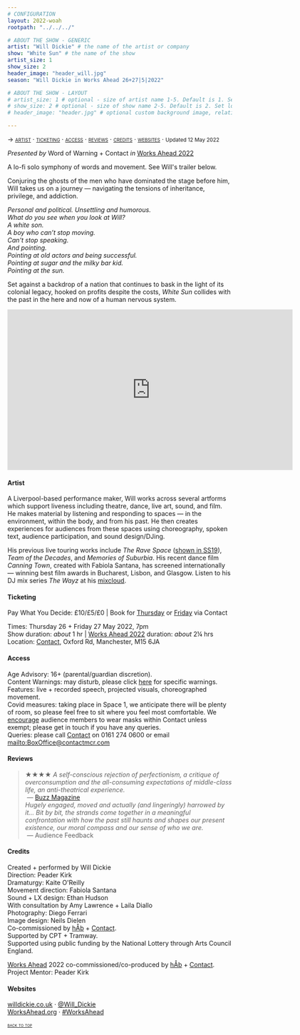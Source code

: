 ```yaml
---
# CONFIGURATION
layout: 2022-woah
rootpath: "../../../"

# ABOUT THE SHOW - GENERIC
artist: "Will Dickie" # the name of the artist or company
show: "White Sun" # the name of the show
artist_size: 1
show_size: 2
header_image: "header_will.jpg"
season: "Will Dickie in Works Ahead 26+27|5|2022"

# ABOUT THE SHOW - LAYOUT
# artist_size: 1 # optional - size of artist name 1-5. Default is 1. Set longer names to lower values
# show_size: 2 # optional - size of show name 2-5. Default is 2. Set longer names to lower values
# header_image: "header.jpg" # optional custom background image, relative to current page

---
```

<span style='font-variant: small-caps'>→ [artist](/current/2022-worksahead/dickie/#artist) · [ticketing](/current/2022-worksahead/dickie/#ticketing) · [access](/current/2022-worksahead/dickie/#access) · [reviews](/current/2022-worksahead/dickie/#reviews) · [credits](/current/2022-worksahead/dickie/#credits) · [websites](/current/2022-worksahead/dickie/#websites)</span> · <small>Updated 12 May 2022</small>        
        
*Presented by* Word of Warning + Contact *in* [Works Ahead 2022](/current/2022-worksahead)        
        
A lo-fi solo symphony of words and movement. See Will's trailer below.         
           
Conjuring the ghosts of the men who have dominated the stage before him, Will takes us on a journey — navigating the tensions of inheritance, privilege, and addiction.        
        
*Personal and political. Unsettling and humorous.<br>What do you see when you look at Will?<br>A white son.<br>A boy who can’t stop moving.<br>Can't stop speaking.<br>And pointing.<br>Pointing at old actors and being successful.<br>Pointing at sugar and the milky bar kid.<br>Pointing at the sun.*        
        
Set against a backdrop of a nation that continues to bask in the light of its colonial legacy, hooked on profits despite the costs, *White Sun* collides with the past in the here and now of a human nervous system.         
         
<iframe title="vimeo-player" src="https://player.vimeo.com/video/688124335?h=6d29d7e9f2" width="640" height="360" frameborder="0" allowfullscreen></iframe>        
         
#### Artist        
A Liverpool-based performance maker, Will works across several artforms which support liveness including theatre, dance, live art, sound, and film.<br>He makes material by listening and responding to spaces — in the environment, within the body, and from his past. He then creates experiences for audiences from these spaces using choreography, spoken text, audience participation, and sound design/DJing.        
          
His previous live touring works include *The Rave Space* ([shown in SS19](/archive/2019-springsummer/dickie)), *Team of the Decades*, and *Memories of Suburbia*. His recent dance film *Canning Town*, created with Fabiola Santana, has screened internationally — winning best film awards in Bucharest, Lisbon, and Glasgow. Listen to his DJ mix series *The Wayz* at his <a href="https://www.mixcloud.com/AlwaysWill" target="_blank">mixcloud</a>.         
        
#### Ticketing        
Pay What You Decide: £10/£5/£0 | Book for <a href="https://contactmcr.com/book-online/254758" target="_blank">Thursday</a> or <a href="https://contactmcr.com/book-online/254759" target="_blank">Friday</a> via Contact        
        
Times: Thursday 26 + Friday 27 May 2022, 7pm<br>Show duration: *about* 1 hr | [Works Ahead 2022](/current/2022-worksahead) duration: *about* 2¼ hrs<br>Location: <a href="https://contactmcr.com/about-us/your-visit" target="_blank">Contact</a>, Oxford Rd, Manchester, M15 6JA        
        
#### Access         
Age Advisory: 16+ (parental/guardian discretion).<br>Content Warnings: may disturb, please click [here](/warnings) for specific warnings.<br>Features: live + recorded speech, projected visuals, choreographed movement.<br>Covid measures: taking place in Space 1, we anticipate there will be plenty of room, so please feel free to sit where you feel most comfortable. We <a href="https://contactmcr.com/covid-19-faq" target="_blank">encourage</a> audience members to wear masks within Contact unless exempt; please get in touch if you have any queries.<br>Queries: please call <a href="https://contactmcr.com/accessibility" target="_blank">Contact</a> on 0161 274 0600 or email <mailto:BoxOffice@contactmcr.com>        
        
#### Reviews         
>★★★★ *A self-conscious rejection of perfectionism, a critique of overconsumption and the all-consuming expectations of middle-class life, an anti-theatrical experience.*<br>&nbsp;— <a href="https://buzzmag.co.uk/white-sun-play-chapter-cardiff" target="_blank">Buzz Magazine</a><br>*Hugely engaged, moved and actually (and lingeringly) harrowed by it… Bit by bit, the strands come together in a meaningful confrontation with how the past still haunts and shapes our present existence, our moral compass and our sense of who we are.*<br>&nbsp;— Audience Feedback        

#### Credits         
Created + performed by Will Dickie<br>Direction: Peader Kirk<br>Dramaturgy: Kaite O'Reilly<br>Movement direction: Fabiola Santana<br>Sound + LX design: Ethan Hudson<br>With consultation by Amy Lawrence + Laila Diallo<br>Photography: Diego Ferrari<br>Image design: Neils Dielen<br>Co-commissioned by [hÅb](/hab) + <a href="https://contactmcr.com" target="_blank">Contact</a>.<br>Supported by CPT + Tramway.<br>Supported using public funding by the National Lottery through Arts Council England.        
         
[Works Ahead](/hab/worksahead) 2022 co-commissioned/co-produced by [hÅb](/hab) + <a href="https://contactmcr.com" target="_blank">Contact</a>.<br>Project Mentor: Peader Kirk        
         
#### Websites          
<a href="http://willdickie.co.uk" target="_blank">willdickie.co.uk</a> · <a href="http://twitter.com/Will_Dickie" target="_blank">@Will_Dickie</a><br><a href="http://worksahead.org" target="_blank">WorksAhead.org</a> · <a href="http://twitter.com/hashtag/WorksAhead" target="_blank">#WorksAhead</a>         
          
<small><span style='font-variant: small-caps'>[back to top](/current/2022-worksahead/dickie)</span></small>
